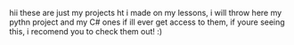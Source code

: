 hii these are just my projects ht i made on my lessons, i will throw here my pythn project and my C# ones if ill ever get access to them, if youre seeing this, i recomend you to check them out! :)

